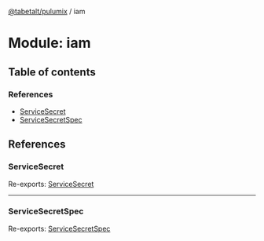 [@tabetalt/pulumix](../README.md) / iam

# Module: iam

## Table of contents

### References

- [ServiceSecret](iam.md#servicesecret)
- [ServiceSecretSpec](iam.md#servicesecretspec)

## References

### ServiceSecret

Re-exports: [ServiceSecret](../classes/iam_servicesecret.servicesecret.md)

___

### ServiceSecretSpec

Re-exports: [ServiceSecretSpec](../interfaces/iam_servicesecret.servicesecretspec.md)
